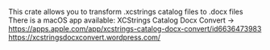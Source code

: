 This crate allows you to transform .xcstrings catalog files to .docx files
There is a macOS app available: XCStrings Catalog Docx Convert -> https://apps.apple.com/app/xcstrings-catalog-docx-convert/id6636473983 https://xcstringsdocxconvert.wordpress.com/